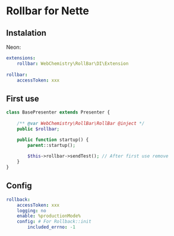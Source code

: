 # Rollbar for Nette

## Instalation

Neon:
```yaml
extensions:
	rollbar: WebChemistry\RollBar\DI\Extension
	
rollbar:
	accessToken: xxx
```

## First use

```php
class BasePresenter extends Presenter {
	
	/** @var WebChemistry\RollBar\RollBar @inject */
	public $rollbar;

	public function startup() {
		parent::startup();
		
		$this->rollbar->sendTest(); // After first use remove
	}
}
```

## Config

```yaml
rollback:
	accessToken: xxx
	logging: no
	enable: %productionMode%
	config: # For Rollback::init
		included_errno: -1
```